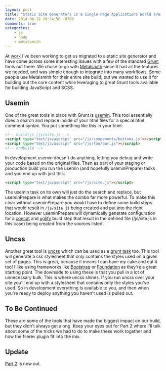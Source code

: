 ```yaml
---
layout: post
title: "Static Site Generators in a Single Page Applications World (Part 1)"
date: 2014-06-18 20:24:56 -0700
comments: true
categories:
    - js
    - node
    - metalsmith
---
```

At [work](http://www.extrahop.com) I've been working to get us migrated to a static site generator and have come across some interesting issues with a few of the standard [Grunt](http://gruntjs.com/) tools out there. We chose to go with [Metalsmith](http://www.metalsmith.io/) since it had all the features we needed, and was simple enough to integrate into many workflows. Some people use Metalsmith for their entire site build, but we wanted to use it for building out the core content while leveraging to great Grunt tools available for building JavaScript and SCSS.

## Usemin
One of the great tools in place with Grunt is [usemin](https://github.com/yeoman/grunt-usemin). This tool essentially does a search and replace inside of your html files for a special html comment syntax. You put something like this in your html:

``` html
<!-- build:js /js/site.js -->
<script type="text/javascript" src="/js/components/buttons.js"></script>
<script type="text/javascript" src="/js/foo/bar.js"></script>
<!-- endbuild -->
```

In development usemin doesn't do anything, letting you debug and write your code based on the original files. Then as part of your staging or production build you run the usemin (and hopefully useminPrepare) tasks and you end up with just this:

``` html
<script type="text/javascript" src="/js/site.js"></script>
```

The usemin task on its own will just do the search and replace, but useminPrepare is what makes the combo far more powerful. To make this clear without useminPrepare you would have to define some build steps that would result in `/js/site.js` being created and put into the right location. However useminPrepare will dynamically generate configuration for a [concat](https://github.com/gruntjs/grunt-contrib-concat) and [uglify](https://github.com/gruntjs/grunt-contrib-uglify) build step that result in the defined file (/js/site.js in this case) being created from the sources listed.

## Uncss
Another great tool is [uncss](https://github.com/giakki/uncss) which can be used as a [grunt task](https://github.com/addyosmani/grunt-uncss) too. This tool will generate a css stylesheet that only contains the styles used on a given set of pages. This is great, because it means I can have my cake and eat it too! I like using frameworks like [Bootstrap](http://getbootstrap.com/) or [Foundation](http://foundation.zurb.com/) as they're a great starting point. The downside to using these is that you pull in a lot of unnecessary bulk. This is where uncss shines. If you run uncss over your site you'll end up with a stylesheet that contains only the styles you've used. So in development everything is available to you, and then when you're ready to deploy anything you haven't used is pulled out.

## To Be Continued
These are some of the tools that have made the biggest impact on our build, but they didn't always get along. Keep your eyes out for Part 2 where I'll talk about some of the tricks we had to do to make these work together and how the filerev plugin fit into the mix.

## Update
[Part 2](http://blog.boushley.net/blog/2014/06/27/static-site-generators-in-a-single-page-applications-world-part-2/) is now out.
